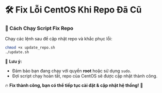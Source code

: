 # 🛠 Fix Lỗi CentOS Khi Repo Đã Cũ

### 🔧 Cách Chạy Script Fix Repo  
Chạy các lệnh sau để cập nhật repo và khắc phục lỗi:  

```sh
chmod +x update_repo.sh
./update.sh
```

📌 **Lưu ý:**  
- Đảm bảo bạn đang chạy với quyền **root** hoặc sử dụng `sudo`.  
- Đợi script chạy hoàn tất, repo của CentOS sẽ được cập nhật thành công.  

🔥 **Fix thành công, bạn có thể tiếp tục cài đặt & cập nhật hệ thống!** 🚀
